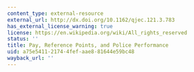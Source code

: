 ```yaml
---
content_type: external-resource
external_url: http://dx.doi.org/10.1162/qjec.121.3.783
has_external_license_warning: true
license: https://en.wikipedia.org/wiki/All_rights_reserved
status: ''
title: Pay, Reference Points, and Police Performance
uid: a75e5411-2174-4fef-aae8-81644e59bc48
wayback_url: ''
---
```

